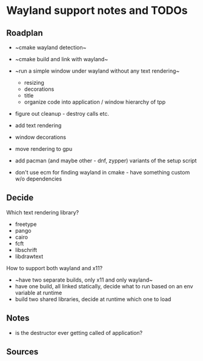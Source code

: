# Wayland support notes and TODOs

## Roadplan

- ~cmake wayland detection~
- ~cmake build and link with wayland~
- ~run a simple window under wayland without any text rendering~
    - resizing
    - decorations
    - title
    - organize code into application / window hierarchy of tpp
- figure out cleanup - destroy calls etc.
- add text rendering
- window decorations
- move rendering to gpu

- add pacman (and maybe other - dnf, zypper) variants of the setup script
- don't use ecm for finding wayland in cmake - have something custom w/o dependencies

## Decide

Which text rendering library?
- freetype
- pango
- cairo
- fcft
- libschrift
- libdrawtext

How to support both wayland and x11?
- ~have two separate builds, only x11 and only wayland~
- have one build, all linked statically, decide what to run based on an env variable at runtime
- build two shared libraries, decide at runtime which one to load

## Notes

- is the destructor ever getting called of application?

## Sources

